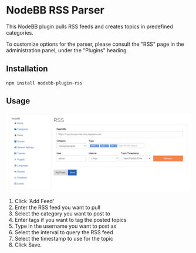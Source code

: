 # NodeBB RSS Parser

This NodeBB plugin pulls RSS feeds and creates topics in predefined categories.

To customize options for the parser, please consult the "RSS" page in the administration panel, under the "Plugins" heading.

## Installation

    npm install nodebb-plugin-rss

## Usage

![Screenshot of the user interface of the NodeBB RSS Parser plugin](screenshot.png) 

1. Click 'Add Feed'
2. Enter the RSS feed you want to pull
3. Select the category you want to post to
4. Enter tags if you want to tag the posted topics
5. Type in the username you want to post as
6. Select the interval to query the RSS feed
7. Select the timestamp to use for the topic
8. Click Save.
